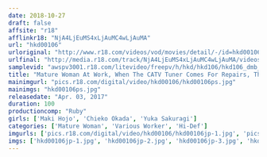 ```yaml
---
date: 2018-10-27
draft: false
affsite: "r18"
afflinkr18: "NjA4LjEuMS4xLjAuMC4wLjAuMA"
url: "hkd00106"
urloriginal: "http://www.r18.com/videos/vod/movies/detail/-/id=hkd00106"
urlfinal: "http://media.r18.com/track/NjA4LjEuMS4xLjAuMC4wLjAuMA/videos/vod/movies/detail/-/id=hkd00106"
samplevid: "awspv3001.r18.com/litevideo/freepv/h/hkd/hkd106/hkd106_dmb_w.mp4"
title: "Mature Woman At Work, When The CATV Tuner Comes For Repairs, The Customers See Maki Hojo 's Adult Video"
mainimgurl: "pics.r18.com/digital/video/hkd00106/hkd00106ps.jpg"
mainimgs: "hkd00106ps.jpg"
releasedate: "Apr. 03, 2017"
duration: 100
productioncomp: "Ruby"
girls: ['Maki Hojo', 'Chieko Okada', 'Yuka Sakuragi']
categories: ['Mature Woman', 'Various Worker', 'Hi-Def']
imgurls: ['pics.r18.com/digital/video/hkd00106/hkd00106jp-1.jpg', 'pics.r18.com/digital/video/hkd00106/hkd00106jp-2.jpg', 'pics.r18.com/digital/video/hkd00106/hkd00106jp-3.jpg', 'pics.r18.com/digital/video/hkd00106/hkd00106jp-4.jpg', 'pics.r18.com/digital/video/hkd00106/hkd00106jp-5.jpg', 'pics.r18.com/digital/video/hkd00106/hkd00106jp-6.jpg', 'pics.r18.com/digital/video/hkd00106/hkd00106jp-7.jpg', 'pics.r18.com/digital/video/hkd00106/hkd00106jp-8.jpg', 'pics.r18.com/digital/video/hkd00106/hkd00106jp-9.jpg', 'pics.r18.com/digital/video/hkd00106/hkd00106jp-10.jpg', 'pics.r18.com/digital/video/hkd00106/hkd00106jp-11.jpg', 'pics.r18.com/digital/video/hkd00106/hkd00106jp-12.jpg', 'pics.r18.com/digital/video/hkd00106/hkd00106jp-13.jpg', 'pics.r18.com/digital/video/hkd00106/hkd00106jp-14.jpg', 'pics.r18.com/digital/video/hkd00106/hkd00106jp-15.jpg', 'pics.r18.com/digital/video/hkd00106/hkd00106jp-16.jpg', 'pics.r18.com/digital/video/hkd00106/hkd00106jp-17.jpg', 'pics.r18.com/digital/video/hkd00106/hkd00106jp-18.jpg', 'pics.r18.com/digital/video/hkd00106/hkd00106jp-19.jpg', 'pics.r18.com/digital/video/hkd00106/hkd00106jp-20.jpg']
imgs: ['hkd00106jp-1.jpg', 'hkd00106jp-2.jpg', 'hkd00106jp-3.jpg', 'hkd00106jp-4.jpg', 'hkd00106jp-5.jpg', 'hkd00106jp-6.jpg', 'hkd00106jp-7.jpg', 'hkd00106jp-8.jpg', 'hkd00106jp-9.jpg', 'hkd00106jp-10.jpg', 'hkd00106jp-11.jpg', 'hkd00106jp-12.jpg', 'hkd00106jp-13.jpg', 'hkd00106jp-14.jpg', 'hkd00106jp-15.jpg', 'hkd00106jp-16.jpg', 'hkd00106jp-17.jpg', 'hkd00106jp-18.jpg', 'hkd00106jp-19.jpg', 'hkd00106jp-20.jpg']
---
```


